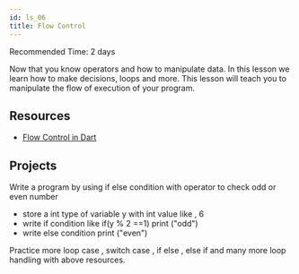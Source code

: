 ```yaml
---
id: ls_06
title: Flow Control
---
```

Recommended Time: 2 days

Now that you know operators and how to manipulate data. In this lesson we learn how to make decisions, loops and more. This lesson will teach you to manipulate the flow of execution of your program.

## Resources
- [Flow Control in Dart](https://docs.flutter-view.io/guide/flow-control)

## Projects

Write a program by using if else condition with operator to check odd or even number

- store a int type of variable y with int value like , 6
- write if condition like if(y % 2 ==1) print ("odd")
- write else condition print ("even")


 Practice more loop case , switch case , if else , else if and many more loop handling with above resources.